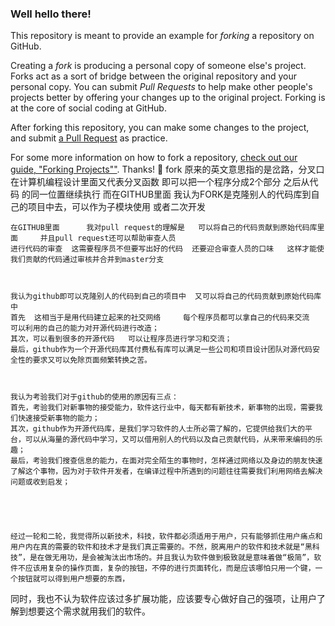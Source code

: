 ### Well hello there!

This repository is meant to provide an example for *forking* a repository on GitHub.

Creating a *fork* is producing a personal copy of someone else's project. Forks act as a sort of bridge between the original repository and your personal copy. You can submit *Pull Requests* to help make other people's projects better by offering your changes up to the original project. Forking is at the core of social coding at GitHub.

After forking this repository, you can make some changes to the project, and submit [a Pull Request](https://github.com/octocat/Spoon-Knife/pulls) as practice.

For some more information on how to fork a repository, [check out our guide, "Forking Projects""](http://guides.github.com/overviews/forking/). Thanks! :sparkling_heart:
    fork 原来的英文意思指的是岔路，分叉口   在计算机编程设计里面又代表分叉函数       即可以把一个程序分成2个部分  之后从代码
    的同一位置继续执行     而在GITHUB里面   我认为FORK是克隆别人的代码库到自己的项目中去，可以作为子模块使用   或者二次开发
    
    
    在GITHUB里面      我对pull request的理解是   可以将自己的代码贡献到原始代码库里面     并且pull request还可以帮助审查人员
    进行代码的审查  这需要程序员不但要写出好的代码  还要迎合审查人员的口味   这样才能使我们贡献的代码通过审核并合并到master分支
    
    
    
    我认为github即可以克隆别人的代码到自己的项目中  又可以将自己的代码贡献到原始代码库中    
    首先  这相当于是用代码建立起来的社交网络     每个程序员都可以拿自己的代码来交流  可以利用的自己的能力对开源代码进行改造；
    其次，可以看到很多的开源代码   可以让程序员进行学习和交流；
    最后，github作为一个开源代码库其付费私有库可以满足一些公司和项目设计团队对源代码安全性的要求又可以免除页面频繁转换之苦。
    
    
    
    我认为考验我们对于github的使用的原因有三点：
    首先，考验我们对新事物的接受能力，软件这行业中，每天都有新技术，新事物的出现，需要我们快速接受新事物的能力；
    其次，github作为开源代码库，是我们学习软件的人士所必需了解的，它提供给我们大的平台，可以从海量的源代码中学习，又可以借用别人的代码以及自己贡献代码，从来带来编码的乐趣；
    最后，考验我们搜查信息的能力，在面对完全陌生的事物时，怎样通过网络以及身边的朋友快速了解这个事物，因为对于软件开发者，在编译过程中所遇到的问题往往需要我们利用网络去解决问题或收到启发；
    
    
    
    
    
    经过一轮和二轮，我觉得所以新技术，科技，软件都必须适用于用户，只有能够抓住用户痛点和用户内在真的需要的软件和技术才是我们真正需要的。不然，脱离用户的软件和技术就是“黑科技”，是在做无用功，是会被淘汰出市场的。并且我认为软件做到极致就是意味着做“极简”，软件不应该用复杂的操作页面，复杂的按钮，不停的进行页面转化，而是应该哪怕只用一个键，一个按钮就可以得到用户想要的东西，
同时，我也不认为软件应该过多扩展功能，应该要专心做好自己的强项，让用户了解到想要这个需求就用我们的软件。
    
    
    
  
